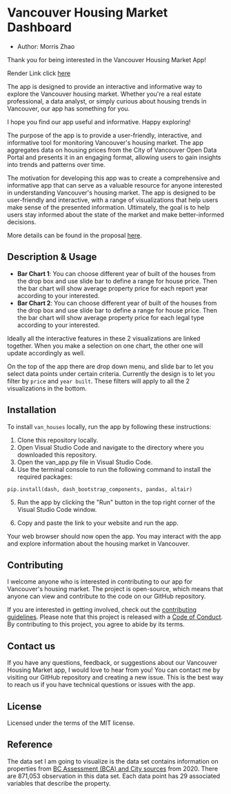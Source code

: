# Vancouver Housing Market Dashboard

-   Author: Morris Zhao

Thank you for being interested in the Vancouver Housing Market App!

Render Link click [here](van-house.onrender.com/)

The app is designed to provide an interactive and informative way to explore the Vancouver housing market. Whether you're a real estate professional, a data analyst, or simply curious about housing trends in Vancouver, our app has something for you.

I hope you find our app useful and informative. Happy exploring!

The purpose of the app is to provide a user-friendly, interactive, and informative tool for monitoring Vancouver's housing market. The app aggregates data on housing prices from the City of Vancouver Open Data Portal and presents it in an engaging format, allowing users to gain insights into trends and patterns over time.

The motivation for developing this app was to create a comprehensive and informative app that can serve as a valuable resource for anyone interested in understanding Vancouver's housing market. The app is designed to be user-friendly and interactive, with a range of visualizations that help users make sense of the presented information. Ultimately, the goal is to help users stay informed about the state of the market and make better-informed decisions.

More details can be found in the proposal [here](https://github.com/mozhao0331/zm_van_house_price/blob/main/reports/proposal.md).

## Description & Usage

-   **Bar Chart 1**: You can choose different year of built of the houses from the drop box and use slide bar to define a range for house price. Then the bar chart will show average property price for each report year according to your interested.
-   **Bar Chart 2**: You can choose different year of built of the houses from the drop box and use slide bar to define a range for house price. Then the bar chart will show average property price for each legal type according to your interested.

Ideally all the interactive features in these 2 visualizations are linked together. When you make a selection on one chart, the other one will update accordingly as well.

On the top of the app there are drop down menu, and slide bar to let you select data points under certain criteria. Currently the design is to let you filter by `price` and `year built`. These filters will apply to all the 2 visualizations in the bottom.

## Installation

To install `van_houses` locally, run the app by following these instructions:

1.  Clone this repository locally.
2.  Open Visual Studio Code and navigate to the directory where you downloaded this repository.
3.  Open the van_app.py file in Visual Studio Code.
4.  Use the terminal console to run the following command to install the required packages:

```{r}
pip.install(dash, dash_bootstrap_components, pandas, altair)
```

5.  Run the app by clicking the "Run" button in the top right corner of the Visual Studio Code window.

6.  Copy and paste the link to your website and run the app.

Your web browser should now open the app. You may interact with the app and explore information about the housing market in Vancouver.

## Contributing

I welcome anyone who is interested in contributing to our app for Vancouver's housing market. The project is open-source, which means that anyone can view and contribute to the code on our GitHub repository.

If you are interested in getting involved, check out the [contributing guidelines](CONTRIBUTING.md). Please note that this project is released with a [Code of Conduct](CODE_OF_CONDUCT.md). By contributing to this project, you agree to abide by its terms.

## Contact us

If you have any questions, feedback, or suggestions about our Vancouver Housing Market app, I would love to hear from you! You can contact me by visiting our GitHub repository and creating a new issue. This is the best way to reach us if you have technical questions or issues with the app.

## License

Licensed under the terms of the MIT license.

## Reference

The data set I am going to visualize is the data set contains information on properties from [BC Assessment (BCA) and City sources](https://opendata.vancouver.ca/api/v2/console) from 2020. There are 871,053 observation in this data set. Each data point has 29 associated variables that describe the property.
